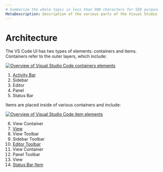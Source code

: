 ```yaml
---
# Summarize the whole topic in less than 300 characters for SEO purpose
MetaDescription: Description of the various parts of the Visual Studio Code interface.
---
```


# Architecture

The VS Code UI has two types of elements: containers and items. Containers refer to the outer layers, which include:

[![Overview of Visual Studio Code containers elements](images/architecture-groups.png)](images/architecture-groups.png)

1. [Activity Bar](#view-containers)
2. Sidebar
3. Editor
4. Panel
5. Status Bar

Items are placed inside of various containers and include:

[![Overview of Visual Studio Code item elements](images/architecture-sections.png)](images/architecture-sections.png)

6. View Container
7. [View](#views)
8. View Toolbar
9. Sidebar Toolbar
10. [Editor Toolbar](#editor-actions)
11. View Container
12. Panel Toolbar
13. View
14. [Status Bar Item](#status-bar)